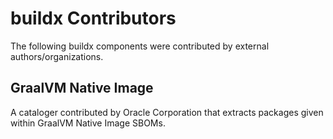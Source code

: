 # buildx Contributors

The following buildx components were contributed by external authors/organizations.

## GraalVM Native Image

A cataloger contributed by Oracle Corporation that extracts packages given within GraalVM Native Image SBOMs.

